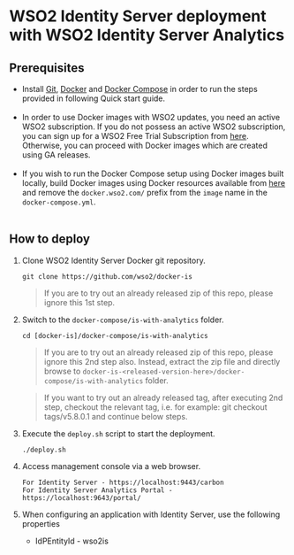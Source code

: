 # WSO2 Identity Server deployment with WSO2 Identity Server Analytics

## Prerequisites

 * Install [Git](https://git-scm.com/book/en/v2/Getting-Started-Installing-Git), [Docker](https://www.docker.com/get-docker) and [Docker Compose](https://docs.docker.com/compose/install/#install-compose)
   in order to run the steps provided in following Quick start guide. <br><br>
 * In order to use Docker images with WSO2 updates, you need an active WSO2 subscription. If you do not possess an active WSO2
   subscription, you can sign up for a WSO2 Free Trial Subscription from [here](https://wso2.com/free-trial-subscription).
   Otherwise, you can proceed with Docker images which are created using GA releases.<br><br>
 * If you wish to run the Docker Compose setup using Docker images built locally, build Docker images using Docker resources available from [here](../../dockerfiles/) and remove the `docker.wso2.com/` prefix from the `image` name in the `docker-compose.yml`. <br><br>
   
## How to deploy

  1. Clone WSO2 Identity Server Docker git repository.
     ```
     git clone https://github.com/wso2/docker-is
     ```
     > If you are to try out an already released zip of this repo, please ignore this 1st step.

  2. Switch to the `docker-compose/is-with-analytics` folder.
     ```
     cd [docker-is]/docker-compose/is-with-analytics
     ```
     > If you are to try out an already released zip of this repo, please ignore this 2nd step also. 
      Instead, extract the zip file and directly browse to `docker-is-<released-version-here>/docker-compose/is-with-analytics` folder. 
     
     > If you want to try out an already released tag, after executing 2nd step, checkout the relevant tag, 
      i.e. for example: git checkout tags/v5.8.0.1 and continue below steps.

  3. Execute the `deploy.sh` script to start the deployment.
     ```
     ./deploy.sh
     ```
     
  4. Access management console via a web browser.

     ```
     For Identity Server - https://localhost:9443/carbon
     For Identity Server Analytics Portal - https://localhost:9643/portal/
     ```

  5. When configuring an application with Identity Server, use the following properties
      * IdPEntityId - wso2is
